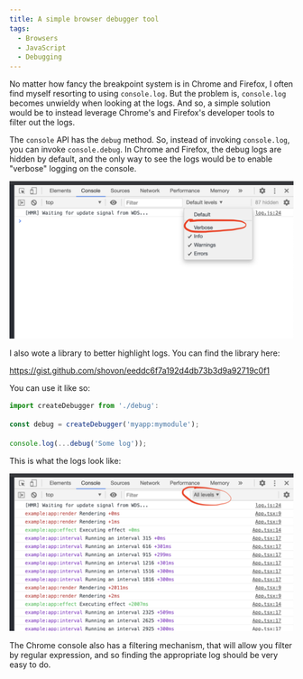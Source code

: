 ```yaml
---
title: A simple browser debugger tool
tags:
  - Browsers
  - JavaScript
  - Debugging
---
```


No matter how fancy the breakpoint system is in Chrome and Firefox, I often find myself resorting to using `console.log`. But the problem is, `console.log` becomes unwieldy when looking at the logs. And so, a simple solution would be to instead leverage Chrome's and Firefox's developer tools to filter out the logs.

The `console` API has the `debug` method. So, instead of invoking `console.log`, you can invoke `console.debug`. In Chrome and Firefox, the debug logs are hidden by default, and the only way to see the logs would be to enable "verbose" logging on the console.

![Enabling vebose in Chrome](https://raw.githubusercontent.com/shovon/notes.salrahman.com/master/static/enable-verbose.png)

I also wote a library to better highlight logs. You can find the library here:

https://gist.github.com/shovon/eeddc6f7a192d4db73b3d9a92719c0f1

You can use it like so:

```typescript
import createDebugger from './debug':

const debug = createDebugger('myapp:mymodule');

console.log(...debug('Some log'));
```

This is what the logs look like:

![With verbose enabled in Chrome](https://raw.githubusercontent.com/shovon/notes.salrahman.com/master/static/with-verbose-enabled.png)

The Chrome console also has a filtering mechanism, that will allow you filter by regular expression, and so finding the appropriate log should be very easy to do.
